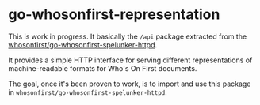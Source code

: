 # go-whosonfirst-representation

This is work in progress. It basically the `/api` package extracted from the [whosonfirst/go-whosonfirst-spelunker-httpd](https://github.com/whosonfirst/go-whosonfirst-spelunker-httpd).

It provides a simple HTTP interface for serving different representations of machine-readable formats for Who's On First documents.

The goal, once it's been proven to work, is to import and use this package in `whosonfirst/go-whosonfirst-spelunker-httpd`.